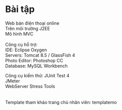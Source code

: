 # Bài tập
Web bán điện thoại online <br/>
Trên môi trường J2EE <br/>
Mô hình MVC <br/>
<br/>
Công cụ hỗ trợ: <br/>
IDE: Eclipse Oxygen <br/>
Servers: Tomcat 8.5 / GlassFish 4<br/>
Photo Editor: Photoshop CC <br/>
Database: MySQL Workbench <br/>

Công cụ kiểm thử:
JUnit Test 4 <br/>
JMeter <br/>
WebServer Stress Tools <br/>
<br/><br/>
Template tham khảo trang chủ nhân viên: templatemo